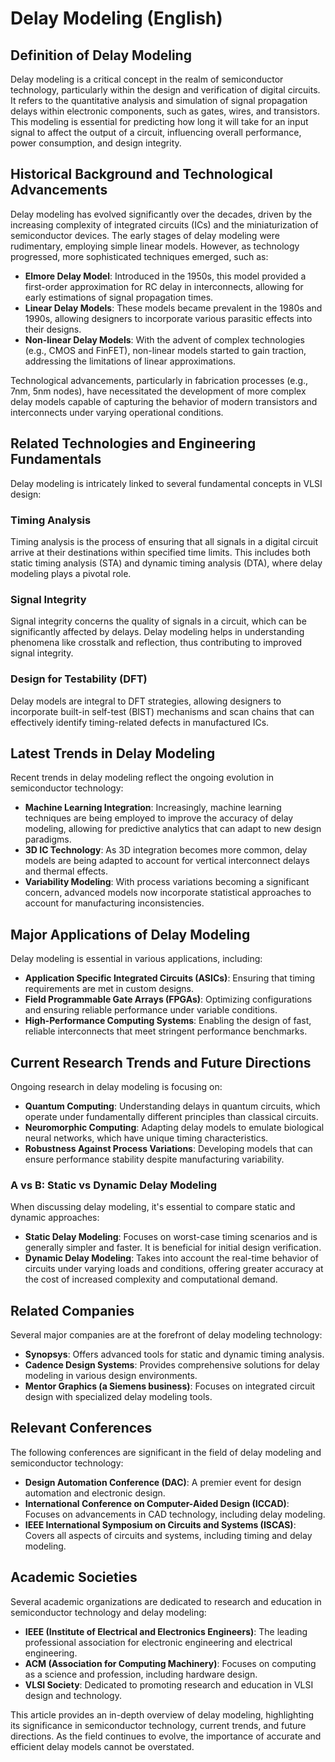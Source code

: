 # Delay Modeling (English)

## Definition of Delay Modeling

Delay modeling is a critical concept in the realm of semiconductor technology, particularly within the design and verification of digital circuits. It refers to the quantitative analysis and simulation of signal propagation delays within electronic components, such as gates, wires, and transistors. This modeling is essential for predicting how long it will take for an input signal to affect the output of a circuit, influencing overall performance, power consumption, and design integrity. 

## Historical Background and Technological Advancements

Delay modeling has evolved significantly over the decades, driven by the increasing complexity of integrated circuits (ICs) and the miniaturization of semiconductor devices. The early stages of delay modeling were rudimentary, employing simple linear models. However, as technology progressed, more sophisticated techniques emerged, such as:

- **Elmore Delay Model**: Introduced in the 1950s, this model provided a first-order approximation for RC delay in interconnects, allowing for early estimations of signal propagation times.
- **Linear Delay Models**: These models became prevalent in the 1980s and 1990s, allowing designers to incorporate various parasitic effects into their designs.
- **Non-linear Delay Models**: With the advent of complex technologies (e.g., CMOS and FinFET), non-linear models started to gain traction, addressing the limitations of linear approximations.

Technological advancements, particularly in fabrication processes (e.g., 7nm, 5nm nodes), have necessitated the development of more complex delay models capable of capturing the behavior of modern transistors and interconnects under varying operational conditions.

## Related Technologies and Engineering Fundamentals

Delay modeling is intricately linked to several fundamental concepts in VLSI design:

### Timing Analysis

Timing analysis is the process of ensuring that all signals in a digital circuit arrive at their destinations within specified time limits. This includes both static timing analysis (STA) and dynamic timing analysis (DTA), where delay modeling plays a pivotal role.

### Signal Integrity

Signal integrity concerns the quality of signals in a circuit, which can be significantly affected by delays. Delay modeling helps in understanding phenomena like crosstalk and reflection, thus contributing to improved signal integrity.

### Design for Testability (DFT)

Delay models are integral to DFT strategies, allowing designers to incorporate built-in self-test (BIST) mechanisms and scan chains that can effectively identify timing-related defects in manufactured ICs.

## Latest Trends in Delay Modeling

Recent trends in delay modeling reflect the ongoing evolution in semiconductor technology:

- **Machine Learning Integration**: Increasingly, machine learning techniques are being employed to improve the accuracy of delay modeling, allowing for predictive analytics that can adapt to new design paradigms.
- **3D IC Technology**: As 3D integration becomes more common, delay models are being adapted to account for vertical interconnect delays and thermal effects.
- **Variability Modeling**: With process variations becoming a significant concern, advanced models now incorporate statistical approaches to account for manufacturing inconsistencies.

## Major Applications of Delay Modeling

Delay modeling is essential in various applications, including:

- **Application Specific Integrated Circuits (ASICs)**: Ensuring that timing requirements are met in custom designs.
- **Field Programmable Gate Arrays (FPGAs)**: Optimizing configurations and ensuring reliable performance under variable conditions.
- **High-Performance Computing Systems**: Enabling the design of fast, reliable interconnects that meet stringent performance benchmarks.

## Current Research Trends and Future Directions

Ongoing research in delay modeling is focusing on:

- **Quantum Computing**: Understanding delays in quantum circuits, which operate under fundamentally different principles than classical circuits.
- **Neuromorphic Computing**: Adapting delay models to emulate biological neural networks, which have unique timing characteristics.
- **Robustness Against Process Variations**: Developing models that can ensure performance stability despite manufacturing variability.

### A vs B: Static vs Dynamic Delay Modeling

When discussing delay modeling, it's essential to compare static and dynamic approaches:

- **Static Delay Modeling**: Focuses on worst-case timing scenarios and is generally simpler and faster. It is beneficial for initial design verification.
- **Dynamic Delay Modeling**: Takes into account the real-time behavior of circuits under varying loads and conditions, offering greater accuracy at the cost of increased complexity and computational demand.

## Related Companies

Several major companies are at the forefront of delay modeling technology:

- **Synopsys**: Offers advanced tools for static and dynamic timing analysis.
- **Cadence Design Systems**: Provides comprehensive solutions for delay modeling in various design environments.
- **Mentor Graphics (a Siemens business)**: Focuses on integrated circuit design with specialized delay modeling tools.

## Relevant Conferences

The following conferences are significant in the field of delay modeling and semiconductor technology:

- **Design Automation Conference (DAC)**: A premier event for design automation and electronic design.
- **International Conference on Computer-Aided Design (ICCAD)**: Focuses on advancements in CAD technology, including delay modeling.
- **IEEE International Symposium on Circuits and Systems (ISCAS)**: Covers all aspects of circuits and systems, including timing and delay modeling.

## Academic Societies

Several academic organizations are dedicated to research and education in semiconductor technology and delay modeling:

- **IEEE (Institute of Electrical and Electronics Engineers)**: The leading professional association for electronic engineering and electrical engineering.
- **ACM (Association for Computing Machinery)**: Focuses on computing as a science and profession, including hardware design.
- **VLSI Society**: Dedicated to promoting research and education in VLSI design and technology.

This article provides an in-depth overview of delay modeling, highlighting its significance in semiconductor technology, current trends, and future directions. As the field continues to evolve, the importance of accurate and efficient delay models cannot be overstated.